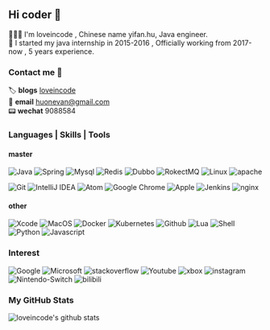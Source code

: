 ## Hi coder 👋
 👨🏽‍💻  I'm loveincode , Chinese name yifan.hu, Java engineer. </br>
 💼  I started my java internship in 2015-2016 , Officially working from 2017-now , 5 years experience.

### Contact me 📱

🏷 **blogs** [loveincode](https://www.cnblogs.com/loveincode/) </br>
📩 **email** huonevan@gmail.com </br>
📟 **wechat** 9088584 </br>


### Languages | Skills | Tools

#### master
![Java](https://img.shields.io/badge/Java-C76D00?style=flat-square&logo=Java&logoColor=white)
![Spring](https://img.shields.io/badge/Spring-32CD32?style=flat-square&logo=Spring&logoColor=white)
![Mysql](https://img.shields.io/badge/Mysql-01758F?style=flat-square&logo=Mysql&logoColor=white)
![Redis](https://img.shields.io/badge/Redis-D92C21?style=flat-square&logo=Redis&logoColor=white)
![Dubbo](https://img.shields.io/badge/Dubbo-FA7343?style=flat-square&logo=Dubbo&logoColor=white)
![RokectMQ](https://img.shields.io/badge/RokectMQ-024256?style=flat-square&logo=rocketmq&logoColor=white)
![Linux](https://img.shields.io/badge/Linux-17161B?style=flat-square&logo=Linux&logoColor=white)
![apache](https://img.shields.io/badge/Apache-32CD32?style=flat-square&logo=apache&logoColor=white)

![Git](https://img.shields.io/badge/Git-FA7343?style=flat-square&logo=Git&logoColor=white)
![IntelliJ IDEA](https://img.shields.io/badge/IntelliJ_IDEA-1575F9?style=flat-square&logo=IntelliJ-IDEA&logoColor=white)
![Atom](https://img.shields.io/badge/Atom-74C686?style=flat-square&logo=Atom&logoColor=white)
![Google Chrome](https://img.shields.io/badge/Google_Chrome-F7DF1E?style=flat-square&logo=Google-Chrome&logoColor=white)
![Apple](https://img.shields.io/badge/MacBook_Pro-999999?style=flat-square&logo=Apple&logoColor=white)
![Jenkins](https://img.shields.io/badge/Jenkins-E6D5AB?style=flat-square&logo=Jenkins&logoColor=white)
![nginx](https://img.shields.io/badge/nginx-0C974D?style=flat-square&logo=nginx&logoColor=white)

#### other
![Xcode](https://img.shields.io/badge/Xcode-1899EC?style=flat-square&logo=xcode&logoColor=white)
![MacOS](https://img.shields.io/badge/MacOs-636766?style=flat-square&logo=Apple&logoColor=white)
![Docker](https://img.shields.io/badge/Docker-01AEFF?style=flat-square&logo=Docker&logoColor=white)
![Kubernetes](https://img.shields.io/badge/Kubernetes-3476E5?style=flat-square&logo=Kubernetes&logoColor=white)
![Github](https://img.shields.io/badge/Github-17161B?style=flat-square&logo=Github&logoColor=white)
![Lua](https://img.shields.io/badge/Lua-050080?style=flat-square&logo=lua&logoColor=white)
![Shell](https://img.shields.io/badge/Shell-32CD32?style=flat-square&logo=shell&logoColor=white)
![Python](https://img.shields.io/badge/Python-3775AC?style=flat-square&logo=Python&logoColor=white)
![Javascript](https://img.shields.io/badge/Javascript-FDD500?style=flat-square&logo=javascript&logoColor=white)

### Interest
![Google](https://img.shields.io/badge/Google-DE5347?style=flat-square&logo=google&logoColor=white)
![Microsoft](https://img.shields.io/badge/Microsoft-88C600?style=flat-square&logo=Microsoft&logoColor=white)
![stackoverflow](https://img.shields.io/badge/stackoverflow-F48023?style=flat-square&logo=stackoverflow&logoColor=white)
![Youtube](https://img.shields.io/badge/Youtube-FFFEFE?style=flat-square&logo=Youtube&logoColor=FE0000)
![xbox](https://img.shields.io/badge/xbox-88C600?style=flat-square&logo=xbox&logoColor=white)
![instagram](https://img.shields.io/badge/instagram-FFFEFE?style=flat-square&logo=instagram&logoColor=E735A3)
![Nintendo-Switch](https://img.shields.io/badge/Nintendo_Switch-00BDE2?style=flat-square&logo=Nintendo-Switch&logoColor=white)
![bilibili](https://img.shields.io/badge/bilibili-FFFEFE?style=flat-square&logo=bilibili&logoColor=00B1FD)

### My GitHub Stats

![loveincode's github stats](https://github-readme-stats.vercel.app/api?username=loveincode&show_icons=true)
